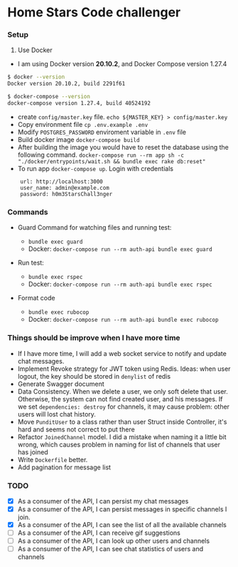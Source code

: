 # Home Stars Code challenger

### Setup

1. Use Docker

- I am using Docker version **20.10.2**, and Docker Compose version 1.27.4

```bash
$ docker --version
Docker version 20.10.2, build 2291f61

$ docker-compose --version
docker-compose version 1.27.4, build 40524192
```

- create `config/master.key` file. `echo ${MASTER_KEY} > config/master.key`
- Copy environment file `cp .env.example .env`
- Modify `POSTGRES_PASSWORD` enviroment variable in `.env` file
- Build docker image `docker-compose build`
- After building the image you would have to reset the database using the following
  command. `docker-compose run --rm app sh -c  "./docker/entrypoints/wait.sh && bundle exec rake db:reset"`
- To run app `docker-compose up`. Login with credentials

```
    url: http://localhost:3000
    user_name: admin@example.com
    password: h0m3StarsChall3nger
```

### Commands

- Guard Command for watching files and running test:
    + `bundle exec guard`
    + Docker: `docker-compose run --rm auth-api bundle exec guard`

- Run test:
    + `bundle exec rspec`
    + Docker: `docker-compose run --rm auth-api bundle exec rspec`

- Format code
    + `bundle exec rubocop`
    + Docker: `docker-compose run --rm auth-api bundle exec rubocop`

### Things should be improve when I have more time

- If I have more time, I will add a web socket service to notify and update chat messages.
- Implement Revoke strategy for JWT token using Redis. Ideas: when user logout, the key should be stored in `denylist`
  of redis
- Generate Swagger document
- Data Consistency. When we delete a user, we only soft delete that user. Otherwise, the system can not find created
  user, and his messages. If we set `dependencies: destroy` for channels, it may cause problem: other users will lost
  chat history.
- Move `PunditUser` to a class rather than user Struct inside Controller, it's hard and seems not correct to put there
- Refactor `JoinedChannel` model. I did a mistake when naming it a little bit wrong, which causes problem in naming for
  list of channels that user has joined
- Write `Dockerfile` better.
- Add pagination for message list

### TODO

- [x] As a consumer of the API, I can persist my chat messages
- [x] As a consumer of the API, I can persist messages in specific channels I join.
- [x] As a consumer of the API, I can see the list of all the available channels
- [ ] As a consumer of the API, I can receive gif suggestions
- [ ] As a consumer of the API, I can look up other users and channels
- [ ] As a consumer of the API, I can see chat statistics of users and channels
